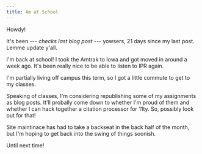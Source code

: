 ```yaml
---
title: Am at School
---
```

Howdy!

It's been --- *checks last blog post* --- yowsers, 21 days since my last post. Lemme update y'all.

I'm back at school! I took the Amtrak to Iowa and got moved in around a week ago. It's been really nice to be able to listen to IPR again.

I'm partially living off campus this term, so I got a little commute to get to my classes.

Speaking of classes, I'm considering republishing some of my assignments as blog posts. It'll probally come down to whether I'm proud of them and whether I can hack together a citation processor for 11ty. So, possibly look out for that!

Site maintinace has had to take a backseat in the back half of the month, but I'm hoping to get back into the swing of things soonish.

Until next time!